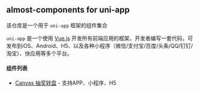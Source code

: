 ## almost-components for uni-app
该仓库是一个用于 `uni-app` 框架的组件集合

`uni-app` 是一个使用 [Vue.js](https://github.com/vuejs/vue) 开发所有前端应用的框架，开发者编写一套代码，可发布到iOS、Android、H5、以及各种小程序（微信/支付宝/百度/头条/QQ/钉钉/淘宝）、快应用等多个平台。


#### 组件列表
- [Canvas 抽奖转盘](https://github.com/ialmost/almost-components_uniapp/tree/dev/Lottery) - 支持APP、小程序、H5

